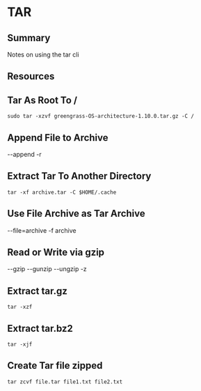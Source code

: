 # TAR

## Summary

Notes on using the tar cli

## Resources

## Tar As Root To /

```console
sudo tar -xzvf greengrass-OS-architecture-1.10.0.tar.gz -C /
```

## Append File to Archive

--append
-r

## Extract Tar To Another Directory

```console
tar -xf archive.tar -C $HOME/.cache
```

## Use File Archive as Tar Archive

--file=archive
-f archive

## Read or Write via gzip

--gzip
--gunzip
--ungzip
-z

## Extract tar.gz

```console
tar -xzf
```

## Extract tar.bz2

```console
tar -xjf
```

## Create Tar file zipped

```console
tar zcvf file.tar file1.txt file2.txt
```

